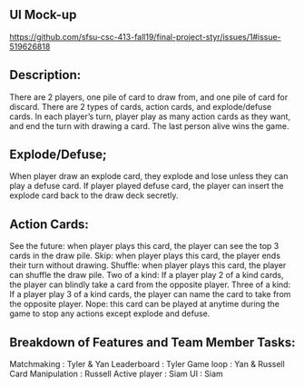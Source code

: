 ## UI Mock-up
https://github.com/sfsu-csc-413-fall19/final-project-styr/issues/1#issue-519626818

## Description:
There are 2 players, one pile of card to draw from, and one pile of card for discard.
There are 2 types of cards, action cards, and explode/defuse cards.
In each player’s turn, player play as many action cards as they want, and end the turn with drawing a card.
The last person alive wins the game.

## Explode/Defuse;
When player draw an explode card, they explode and lose unless they can play a defuse card. If player played defuse card, the player can insert the explode card back to the draw deck secretly. 

## Action Cards:
See the future: when player plays this card, the player can see the top 3 cards in the draw pile.
Skip: when player plays this card, the player ends their turn without drawing.
Shuffle: when player plays this card, the player can shuffle the draw pile.
Two of a kind: If a player play 2 of a kind cards, the player can blindly take a card from the opposite player.
Three of a kind: If a player play 3 of a kind cards, the player can name the card to take from the opposite player.
Nope: this card can be played at anytime during the game to stop any actions except explode and defuse.

## Breakdown of Features and Team Member Tasks:
Matchmaking  :  Tyler &  Yan
Leaderboard  :  Tyler 
Game loop  :  Yan &  Russell
Card Manipulation  :  Russell
Active player  :  Siam
UI  :  Siam           


